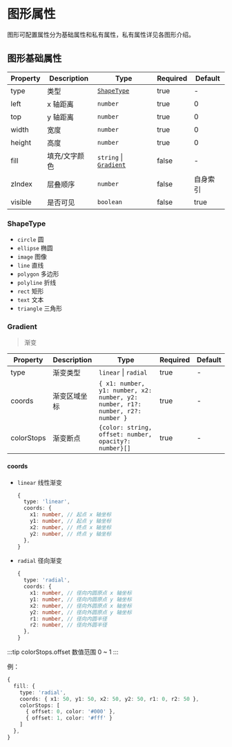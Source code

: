# 图形属性

图形可配置属性分为基础属性和私有属性，私有属性详见各图形介绍。

## 图形基础属性

| Property | Description   | Type                                    | Required | Default  |
| -------- | ------------- | --------------------------------------- | -------- | -------- |
| type     | 类型          | [`ShapeType`](#shapetype)               | true     | -        |
| left     | x 轴距离      | `number`                                | true     | 0        |
| top      | y 轴距离      | `number`                                | true     | 0        |
| width    | 宽度          | `number`                                | true     | 0        |
| height   | 高度          | `number`                                | true     | 0        |
| fill     | 填充/文字颜色 | `string` &#124; [`Gradient`](#gradient) | false    | -        |
| zIndex   | 层叠顺序      | `number`                                | false    | 自身索引 |
| visible  | 是否可见      | `boolean`                               | false    | true     |

### ShapeType

- `circle` 圆
- `ellipse` 椭圆
- `image` 图像
- `line` 直线
- `polygon` 多边形
- `polyline` 折线
- `rect` 矩形
- `text` 文本
- `triangle` 三角形

### Gradient

> 渐变

| Property   | Description  | Type                                                                           | Required | Default |
| ---------- | ------------ | ------------------------------------------------------------------------------ | -------- | ------- |
| type       | 渐变类型     | `linear` &#124; `radial`                                                       | true     | -       |
| coords     | 渐变区域坐标 | `{ x1: number, y1: number, x2: number, y2: number, r1?: number, r2?: number }` | true     | -       |
| colorStops | 渐变断点     | `{color: string, offset: number, opacity?: number}[]`                          | true     | -       |

#### coords

- `linear` 线性渐变
  ```ts
  {
    type: 'linear',
    coords: {
      x1: number, // 起点 x 轴坐标
      y1: number, // 起点 y 轴坐标
      x2: number, // 终点 x 轴坐标
      y2: number, // 终点 y 轴坐标
    },
  }
  ```
- `radial` 径向渐变
  ```ts
  {
    type: 'radial',
    coords: {
      x1: number, // 径向内圆原点 x 轴坐标
      y1: number, // 径向内圆原点 y 轴坐标
      x2: number, // 径向外圆原点 x 轴坐标
      y2: number, // 径向外圆原点 y 轴坐标
      r1: number, // 径向内圆半径
      r2: number, // 径向外圆半径
    },
  }
  ```

:::tip
colorStops.offset 数值范围 0 ~ 1
:::

例：

```ts
{
  fill: {
    type: 'radial',
    coords: { x1: 50, y1: 50, x2: 50, y2: 50, r1: 0, r2: 50 },
    colorStops: [
      { offset: 0, color: '#000' },
      { offset: 1, color: '#fff' }
    ]
  },
}
```
